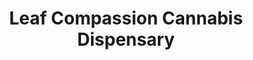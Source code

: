 ---
title: "Leaf Compassion Cannabis Dispensary"
url: /salt-spring-island/leaf-compassion-cannabis-dispensary/
shop: Sanitätshaus
---